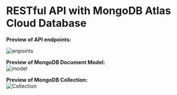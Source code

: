 <strong><h1>RESTful API with MongoDB Atlas Cloud Database</h1></strong>

<strong>Preview of API endpoints: </strong>

![enpoints](https://user-images.githubusercontent.com/96401568/148474092-3425beca-b1e6-48ec-8017-bd827a749274.png)


<strong>Preview of MongoDB Document Model: </strong>
<br />
![model](https://user-images.githubusercontent.com/96401568/148474182-ee80a2e2-9e57-402b-9ef3-911223c478f0.png)

<strong>Preview of MongoDB Collection: </strong>
<br />
![Collection](https://user-images.githubusercontent.com/96401568/148474313-dae7598e-202b-434d-b196-02e51fd5f9bb.png)
